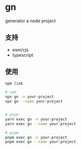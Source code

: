 # gn

generator a node project

## 支持

- esm/cjs
- typescript

## 使用

```sh
npm link

# npm
npx gn -n your-project
npx gn --name your-project


# pnpm
yarn exec gn -n your-project
yarn exec gn --name your-project

# pnpm
pnpm exec gn -n your-project
pnpm exec gn --name your-project
```
